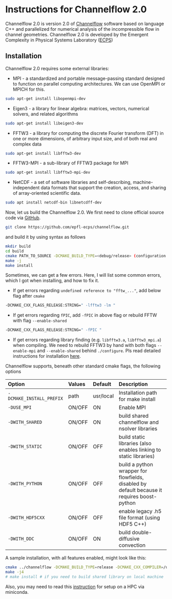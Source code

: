 # Instructions for Channelflow 2.0
Channelflow 2.0 is version 2.0 of [Channelflow](https://www.channelflow.ch/) software based on language C++ and parallelized for numerical analysis of the incompressible flow in channel geometries. Channelflow 2.0 is developed by the Emergent Complexity in Physical Systems Laboratory ([ECPS](https://ecps.epfl.ch/)) 

## Installation
Channelflow 2.0 requires some external libraries:
- MPI - a standardized and portable message-passing standard designed to function on parallel computing architectures. We can use OpenMPI or MPICH for this.
```bash
sudo apt-get install libopenmpi-dev
```
- Eigen3 - a library for linear algebra: matrices, vectors, numerical solvers, and related algorithms
```bash
sudo apt-get install libeigen3-dev
```
- FFTW3 - a library for computing the discrete Fourier transform (DFT) in one or more dimensions, of arbitrary input size, and of both real and complex data
```bash 
sudo apt-get install libfftw3-dev 
```
- FFTW3-MPI - a sub-library of FFTW3 package for MPI
```bash 
sudo apt-get install libfftw3-mpi-dev
```
- NetCDF - a set of software libraries and self-describing, machine-independent data formats that support the creation, access, and sharing of array-oriented scientific data.
```bash 
sudo apt install netcdf-bin libnetcdff-dev
```

Now, let us build the Channelflow 2.0. We first need to clone official source code via [GitHub](https://github.com/epfl-ecps/channelflow).
```bash 
git clone https://github.com/epfl-ecps/channelflow.git
```
and build it by using syntax as follows
```bash 
mkdir build
cd build
cmake PATH_TO_SOURCE -DCMAKE_BUILD_TYPE=<debug/release> (configuration options)
make -j
make install
```

Sometimes, we can get a few errors. Here, I will list some common errors, which I got when installing, and how to fix it.

- If get errors regarding `undefined reference to "fftw_..."`, add below flag after `cmake`
```bash  
-DCMAKE_CXX_FLAGS_RELEASE:STRING=" -lfftw3 -lm "
```
- If get errors regarding `fPIC`, add `-fPIC` in above flag or rebuild FFTW with flag `--enable-shared`
```bash  
-DCMAKE_CXX_FLAGS_RELEASE:STRING=" -fPIC "
```
- If get errors regarding library finding (e.g. `libfftw3.a`, `libfftw3_mpi.a`) when compiling. We need to rebuild FFTW3 by hand with both flags `--enable-mpi` and `--enable-shared` behind `./configure`. Pls read detailed instructions for installation [here](https://www.fftw.org/fftw3_doc/FFTW-MPI-Installation.html).

Channelflow supports, beneath other standard cmake flags, the following options


|Option                   | Values  | Default   | Description                                                       |
|:------------------------|:--------|:----------|:------------------------------------------------------------------|
|`-DCMAKE_INSTALL_PREFIX` | path    | usr/local | Installation path for make install                                |
|`-DUSE_MPI`              | ON/OFF  | ON        | Enable MPI                                                        |
|`-DWITH_SHARED`          | ON/OFF  | ON        | build shared channelflow and nsolver libraries                    |
|`-DWITH_STATIC`          | ON/OFF  | OFF       | build static libraries (also enables linking to static libraries) |
|`-DWITH_PYTHON`          | ON/OFF  | OFF       | build a python wrapper for flowfields, disabled by default because it requires boost-python |
|`-DWITH_HDF5CXX`         |  ON/OFF | OFF       | enable legacy .h5 file format (using HDF5 C++)                    |
|`-DWITH_DDC`          | ON/OFF  | ON       | build double-diffusive convection |

A sample installation, with all features enabled, might look like this:
```bash 
cmake ../channelflow -DCMAKE_BUILD_TYPE=release -DCMAKE_CXX_COMPILER=/usr/bin/mpicxx -DCMAKE_CXX_FLAGS_RELEASE:STRING=" -fPIC -lfftw3 -lm " -DCMAKE_INSTALL_PREFIX=/usr/local -DWITH_PYTHON=ON -DWITH_HDF5CXX=ON
make -j4
# make install # if you need to build shared library on local machine
```

Also, you may need to read this [instruction](HPCsetup.md) for setup on a HPC via miniconda.